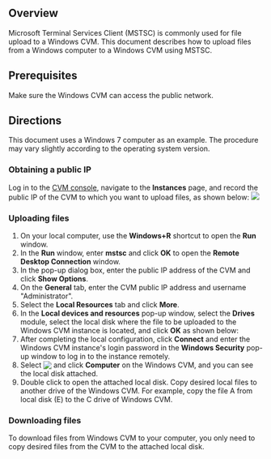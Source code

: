 ## Overview

Microsoft Terminal Services Client (MSTSC) is commonly used for file upload to a Windows CVM. This document describes how to upload files from a Windows computer to a Windows CVM using MSTSC.

## Prerequisites

Make sure the Windows CVM can access the public network.

## Directions
<dx-alert infotype="explain" title="">
This document uses a Windows 7 computer as an example. The procedure may vary slightly according to the operating system version.
</dx-alert>


### Obtaining a public IP
Log in to the [CVM console](https://console.cloud.tencent.com/cvm/index), navigate to the **Instances** page, and record the public IP of the CVM to which you want to upload files, as shown below:
![](https://qcloudimg.tencent-cloud.cn/raw/43f0fa221ab8a5483f1aa7a2698e4cf1.png)

### Uploading files
1. On your local computer, use the **Windows+R** shortcut to open the **Run** window.
2. In the **Run** window, enter **mstsc** and click **OK** to open the **Remote Desktop Connection** window.
3. In the pop-up dialog box, enter the public IP address of the CVM and click **Show Options**.
4. On the **General** tab, enter the CVM public IP address and username "Administrator".
5. Select the **Local Resources** tab and click **More**.
6. In the **Local devices and resources** pop-up window, select the **Drives** module, select the local disk where the file to be uploaded to the Windows CVM instance is located, and click **OK** as shown below:
7. After completing the local configuration, click **Connect** and enter the Windows CVM instance's login password in the **Windows Security** pop-up window to log in to the instance remotely.
8. Select <img src="https://main.qcloudimg.com/raw/ef8fb18be7880d8b48ce402b973f22dc.png" style="margin:-3px 0px"> and click **Computer** on the Windows CVM, and you can see the local disk attached.
9. Double click to open the attached local disk. Copy desired local files to another drive of the Windows CVM.
For example, copy the file A from local disk (E) to the C drive of Windows CVM.

### Downloading files
To download files from Windows CVM to your computer, you only need to copy desired files from the CVM to the attached local disk.

